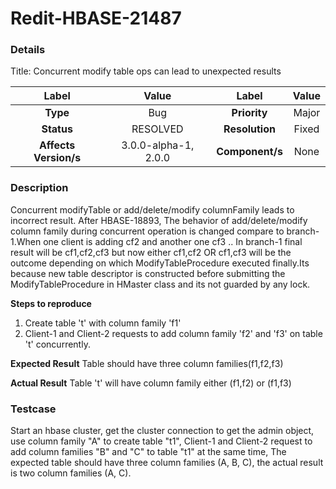 # Redit-HBASE-21487

### Details

Title: Concurrent modify table ops can lead to unexpected results

|         Label         |        Value        |      Label      |         Value          |
|:---------------------:|:-------------------:|:---------------:|:----------------------:|
|       **Type**        |         Bug         |  **Priority**   |         Major          |
|      **Status**       |      RESOLVED       | **Resolution**  |         Fixed          |
| **Affects Version/s** | 3.0.0-alpha-1, 2.0.0  | **Component/s** |        None         |

### Description

Concurrent modifyTable or add/delete/modify columnFamily leads to incorrect result. After HBASE-18893, The behavior of add/delete/modify column family during concurrent operation is changed compare to branch-1.When one client is adding cf2 and another one cf3 .. In branch-1 final result will be cf1,cf2,cf3 but now either cf1,cf2 OR cf1,cf3 will be the outcome depending on which ModifyTableProcedure executed finally.Its because new table descriptor is constructed before submitting the ModifyTableProcedure in HMaster class and its not guarded by any lock.

**Steps to reproduce**
1. Create table 't' with column family 'f1'
2. Client-1 and Client-2 requests to add column family 'f2' and 'f3' on table 't' concurrently.

**Expected Result**
Table should have three column families(f1,f2,f3)

**Actual Result**
Table 't' will have column family either (f1,f2) or (f1,f3)

### Testcase

Start an hbase cluster, get the cluster connection to get the admin object, use column family "A" to create table "t1", Client-1 and Client-2 request to add column families "B" and "C" to table "t1" at the same time, The expected table should have three column families (A, B, C), the actual result is two column families (A, C).